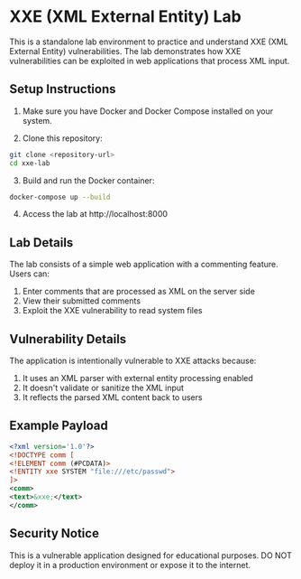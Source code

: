 # XXE (XML External Entity) Lab

This is a standalone lab environment to practice and understand XXE (XML External Entity) vulnerabilities. The lab demonstrates how XXE vulnerabilities can be exploited in web applications that process XML input.

## Setup Instructions

1. Make sure you have Docker and Docker Compose installed on your system.

2. Clone this repository:
```bash
git clone <repository-url>
cd xxe-lab
```

3. Build and run the Docker container:
```bash
docker-compose up --build
```

4. Access the lab at http://localhost:8000

## Lab Details

The lab consists of a simple web application with a commenting feature. Users can:
1. Enter comments that are processed as XML on the server side
2. View their submitted comments
3. Exploit the XXE vulnerability to read system files

## Vulnerability Details

The application is intentionally vulnerable to XXE attacks because:
1. It uses an XML parser with external entity processing enabled
2. It doesn't validate or sanitize the XML input
3. It reflects the parsed XML content back to users

## Example Payload

```xml
<?xml version='1.0'?>
<!DOCTYPE comm [
<!ELEMENT comm (#PCDATA)>
<!ENTITY xxe SYSTEM "file:///etc/passwd">
]>
<comm>
<text>&xxe;</text>
</comm>
```

## Security Notice

This is a vulnerable application designed for educational purposes. DO NOT deploy it in a production environment or expose it to the internet. 